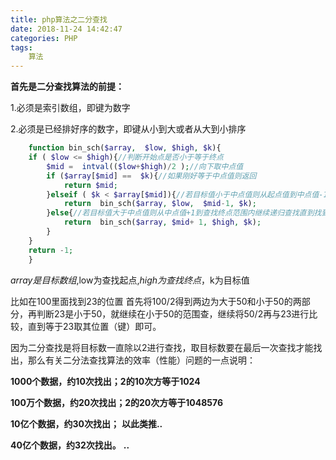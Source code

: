 ```yaml
---
title: php算法之二分查找
date: 2018-11-24 14:42:47
categories: PHP
tags:
	算法
---
```

**首先是二分查找算法的前提：**

1.必须是索引数组，即键为数字

2.必须是已经排好序的数字，即键从小到大或者从大到小排序
```php    
    function bin_sch($array,  $low, $high, $k){
    if ( $low <= $high){//判断开始点是否小于等于终点
        $mid =  intval(($low+$high)/2 );//向下取中点值
        if ($array[$mid] ==  $k){//如果刚好等于中点值则返回
            return $mid;
        }elseif ( $k < $array[$mid]){//若目标值小于中点值则从起点值到中点值-1范围内继续递归查找直到找到目标值的下标
            return  bin_sch($array, $low,  $mid-1, $k);
        }else{//若目标值大于中点值则从中点值+1到查找终点范围内继续递归查找直到找到目标值的下标
            return  bin_sch($array, $mid+ 1, $high, $k);
        }
    }
    return -1;
    }
```
$array是目标数组,$low为查找起点,$high为查找终点，$k为目标值

比如在100里面找到23的位置
首先将100/2得到两边为大于50和小于50的两部分，再判断23是小于50，就继续在小于50的范围查，继续将50/2再与23进行比较，直到等于23取其位置（键）即可。

因为二分查找是将目标数一直除以2进行查找，取目标数要在最后一次查找才能找出，那么有关二分法查找算法的效率（性能）问题的一点说明：

**1000个数据，约10次找出；2的10次方等于1024**

**100万个数据，约20次找出；2的20次方等于1048576**

**10亿个数据，约30次找出；**  **以此类推..**

**40亿个数据，约32次找出。**   **..**